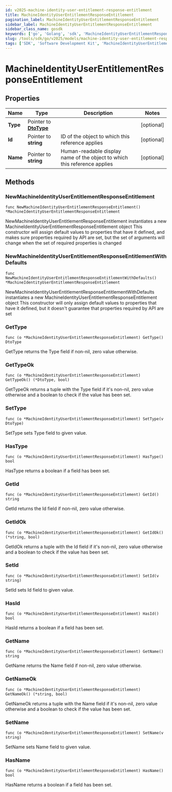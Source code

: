 ```yaml
---
id: v2025-machine-identity-user-entitlement-response-entitlement
title: MachineIdentityUserEntitlementResponseEntitlement
pagination_label: MachineIdentityUserEntitlementResponseEntitlement
sidebar_label: MachineIdentityUserEntitlementResponseEntitlement
sidebar_class_name: gosdk
keywords: ['go', 'Golang', 'sdk', 'MachineIdentityUserEntitlementResponseEntitlement', 'V2025MachineIdentityUserEntitlementResponseEntitlement'] 
slug: /tools/sdk/go/v2025/models/machine-identity-user-entitlement-response-entitlement
tags: ['SDK', 'Software Development Kit', 'MachineIdentityUserEntitlementResponseEntitlement', 'V2025MachineIdentityUserEntitlementResponseEntitlement']
---
```


# MachineIdentityUserEntitlementResponseEntitlement

## Properties

Name | Type | Description | Notes
------------ | ------------- | ------------- | -------------
**Type** | Pointer to [**DtoType**](dto-type) |  | [optional] 
**Id** | Pointer to **string** | ID of the object to which this reference applies | [optional] 
**Name** | Pointer to **string** | Human-readable display name of the object to which this reference applies | [optional] 

## Methods

### NewMachineIdentityUserEntitlementResponseEntitlement

`func NewMachineIdentityUserEntitlementResponseEntitlement() *MachineIdentityUserEntitlementResponseEntitlement`

NewMachineIdentityUserEntitlementResponseEntitlement instantiates a new MachineIdentityUserEntitlementResponseEntitlement object
This constructor will assign default values to properties that have it defined,
and makes sure properties required by API are set, but the set of arguments
will change when the set of required properties is changed

### NewMachineIdentityUserEntitlementResponseEntitlementWithDefaults

`func NewMachineIdentityUserEntitlementResponseEntitlementWithDefaults() *MachineIdentityUserEntitlementResponseEntitlement`

NewMachineIdentityUserEntitlementResponseEntitlementWithDefaults instantiates a new MachineIdentityUserEntitlementResponseEntitlement object
This constructor will only assign default values to properties that have it defined,
but it doesn't guarantee that properties required by API are set

### GetType

`func (o *MachineIdentityUserEntitlementResponseEntitlement) GetType() DtoType`

GetType returns the Type field if non-nil, zero value otherwise.

### GetTypeOk

`func (o *MachineIdentityUserEntitlementResponseEntitlement) GetTypeOk() (*DtoType, bool)`

GetTypeOk returns a tuple with the Type field if it's non-nil, zero value otherwise
and a boolean to check if the value has been set.

### SetType

`func (o *MachineIdentityUserEntitlementResponseEntitlement) SetType(v DtoType)`

SetType sets Type field to given value.

### HasType

`func (o *MachineIdentityUserEntitlementResponseEntitlement) HasType() bool`

HasType returns a boolean if a field has been set.

### GetId

`func (o *MachineIdentityUserEntitlementResponseEntitlement) GetId() string`

GetId returns the Id field if non-nil, zero value otherwise.

### GetIdOk

`func (o *MachineIdentityUserEntitlementResponseEntitlement) GetIdOk() (*string, bool)`

GetIdOk returns a tuple with the Id field if it's non-nil, zero value otherwise
and a boolean to check if the value has been set.

### SetId

`func (o *MachineIdentityUserEntitlementResponseEntitlement) SetId(v string)`

SetId sets Id field to given value.

### HasId

`func (o *MachineIdentityUserEntitlementResponseEntitlement) HasId() bool`

HasId returns a boolean if a field has been set.

### GetName

`func (o *MachineIdentityUserEntitlementResponseEntitlement) GetName() string`

GetName returns the Name field if non-nil, zero value otherwise.

### GetNameOk

`func (o *MachineIdentityUserEntitlementResponseEntitlement) GetNameOk() (*string, bool)`

GetNameOk returns a tuple with the Name field if it's non-nil, zero value otherwise
and a boolean to check if the value has been set.

### SetName

`func (o *MachineIdentityUserEntitlementResponseEntitlement) SetName(v string)`

SetName sets Name field to given value.

### HasName

`func (o *MachineIdentityUserEntitlementResponseEntitlement) HasName() bool`

HasName returns a boolean if a field has been set.



